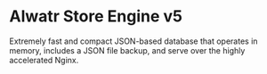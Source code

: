 # Alwatr Store Engine v5

Extremely fast and compact JSON-based database that operates in memory, includes a JSON file backup, and serve over the highly accelerated Nginx.

